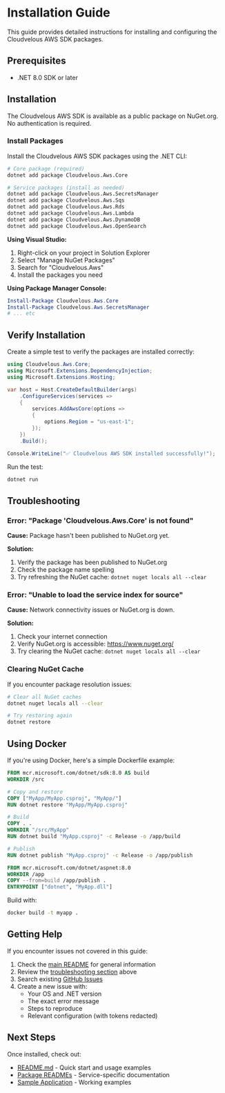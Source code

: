# Installation Guide

This guide provides detailed instructions for installing and configuring the Cloudvelous AWS SDK packages.

## Prerequisites

- .NET 8.0 SDK or later

## Installation

The Cloudvelous AWS SDK is available as a public package on NuGet.org. No authentication is required.

### Install Packages

Install the Cloudvelous AWS SDK packages using the .NET CLI:

```bash
# Core package (required)
dotnet add package Cloudvelous.Aws.Core

# Service packages (install as needed)
dotnet add package Cloudvelous.Aws.SecretsManager
dotnet add package Cloudvelous.Aws.Sqs
dotnet add package Cloudvelous.Aws.Rds
dotnet add package Cloudvelous.Aws.Lambda
dotnet add package Cloudvelous.Aws.DynamoDB
dotnet add package Cloudvelous.Aws.OpenSearch
```

**Using Visual Studio:**
1. Right-click on your project in Solution Explorer
2. Select "Manage NuGet Packages"
3. Search for "Cloudvelous.Aws"
4. Install the packages you need

**Using Package Manager Console:**
```powershell
Install-Package Cloudvelous.Aws.Core
Install-Package Cloudvelous.Aws.SecretsManager
# ... etc
```

## Verify Installation

Create a simple test to verify the packages are installed correctly:

```csharp
using Cloudvelous.Aws.Core;
using Microsoft.Extensions.DependencyInjection;
using Microsoft.Extensions.Hosting;

var host = Host.CreateDefaultBuilder(args)
    .ConfigureServices(services =>
    {
        services.AddAwsCore(options =>
        {
            options.Region = "us-east-1";
        });
    })
    .Build();

Console.WriteLine("✅ Cloudvelous AWS SDK installed successfully!");
```

Run the test:
```bash
dotnet run
```

## Troubleshooting

### Error: "Package 'Cloudvelous.Aws.Core' is not found"

**Cause:** Package hasn't been published to NuGet.org yet.

**Solution:**
1. Verify the package has been published to NuGet.org
2. Check the package name spelling
3. Try refreshing the NuGet cache: `dotnet nuget locals all --clear`

### Error: "Unable to load the service index for source"

**Cause:** Network connectivity issues or NuGet.org is down.

**Solution:**
1. Check your internet connection
2. Verify NuGet.org is accessible: https://www.nuget.org/
3. Try clearing the NuGet cache: `dotnet nuget locals all --clear`

### Clearing NuGet Cache

If you encounter package resolution issues:

```bash
# Clear all NuGet caches
dotnet nuget locals all --clear

# Try restoring again
dotnet restore
```

## Using Docker

If you're using Docker, here's a simple Dockerfile example:

```dockerfile
FROM mcr.microsoft.com/dotnet/sdk:8.0 AS build
WORKDIR /src

# Copy and restore
COPY ["MyApp/MyApp.csproj", "MyApp/"]
RUN dotnet restore "MyApp/MyApp.csproj"

# Build
COPY . .
WORKDIR "/src/MyApp"
RUN dotnet build "MyApp.csproj" -c Release -o /app/build

# Publish
RUN dotnet publish "MyApp.csproj" -c Release -o /app/publish

FROM mcr.microsoft.com/dotnet/aspnet:8.0
WORKDIR /app
COPY --from=build /app/publish .
ENTRYPOINT ["dotnet", "MyApp.dll"]
```

Build with:
```bash
docker build -t myapp .
```

## Getting Help

If you encounter issues not covered in this guide:

1. Check the [main README](README.md) for general information
2. Review the [troubleshooting section](#troubleshooting) above
3. Search existing [GitHub Issues](https://github.com/cloudvelous/cloudvelous-aws-sdk/issues)
4. Create a new issue with:
   - Your OS and .NET version
   - The exact error message
   - Steps to reproduce
   - Relevant configuration (with tokens redacted)

## Next Steps

Once installed, check out:

- [README.md](README.md) - Quick start and usage examples
- [Package READMEs](src/) - Service-specific documentation
- [Sample Application](samples/Cloudvelous.Aws.Samples.Console/) - Working examples

